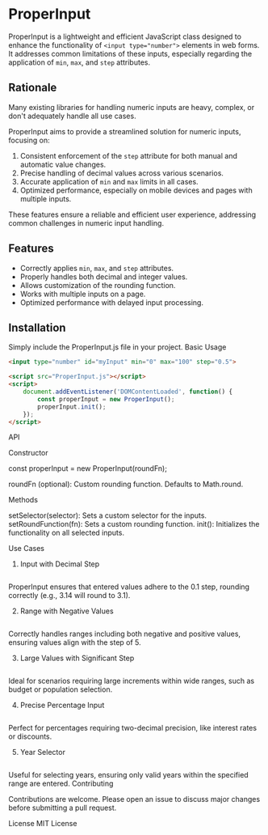 # ProperInput

ProperInput is a lightweight and efficient JavaScript class designed to enhance the functionality of `<input type="number">` elements in web forms. It addresses common limitations of these inputs, especially regarding the application of `min`, `max`, and `step` attributes.

## Rationale

Many existing libraries for handling numeric inputs are heavy, complex, or don't adequately handle all use cases. 

ProperInput aims to provide a streamlined solution for numeric inputs, focusing on:

1. Consistent enforcement of the `step` attribute for both manual and automatic value changes.
2. Precise handling of decimal values across various scenarios.
3. Accurate application of `min` and `max` limits in all cases.
4. Optimized performance, especially on mobile devices and pages with multiple inputs.

These features ensure a reliable and efficient user experience, addressing common challenges in numeric input handling.

## Features

- Correctly applies `min`, `max`, and `step` attributes.
- Properly handles both decimal and integer values.
- Allows customization of the rounding function.
- Works with multiple inputs on a page.
- Optimized performance with delayed input processing.

## Installation

Simply include the ProperInput.js file in your project.
Basic Usage

```html
<input type="number" id="myInput" min="0" max="100" step="0.5">

<script src="ProperInput.js"></script>
<script>
    document.addEventListener('DOMContentLoaded', function() {
        const properInput = new ProperInput();
        properInput.init();
    });
</script>
```

API

Constructor

const properInput = new ProperInput(roundFn);

roundFn (optional): Custom rounding function. Defaults to Math.round.

Methods

setSelector(selector): Sets a custom selector for the inputs.
setRoundFunction(fn): Sets a custom rounding function.
init(): Initializes the functionality on all selected inputs.

Use Cases

1. Input with Decimal Step

```html<input type="number" min="0" max="10" step="0.1">
```
ProperInput ensures that entered values adhere to the 0.1 step, rounding correctly (e.g., 3.14 will round to 3.1).


2. Range with Negative Values
```html<input type="number" min="-50" max="50" step="5">
```
Correctly handles ranges including both negative and positive values, ensuring values align with the step of 5.

3. Large Values with Significant Step
```html<input type="number" min="1000000" max="9999999" step="111111">
```

Ideal for scenarios requiring large increments within wide ranges, such as budget or population selection.

4. Precise Percentage Input
```html<input type="number" min="0" max="100" step="0.01">
```

Perfect for percentages requiring two-decimal precision, like interest rates or discounts.

5. Year Selector
```html<input type="number" min="1900" max="2100" step="1">
```

Useful for selecting years, ensuring only valid years within the specified range are entered.
Contributing

Contributions are welcome. Please open an issue to discuss major changes before submitting a pull request.

License
MIT License